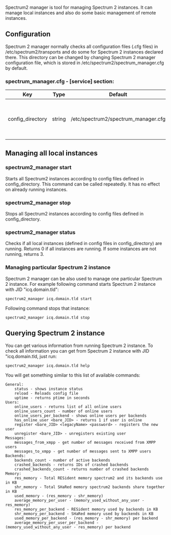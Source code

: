 Spectrum2 manager is tool for managing Spectrum 2 instances. It can manage local instances and also do some basic management of remote instances.

## Configuration

Spectrum 2 manager normally checks all configuration files (.cfg files) in /etc/spectrum2/transports and do some for Spectrum 2 instances declared there.
This directory can be changed by changing Spectrum 2 manager configuration file, which is stored in /etc/spectrum2/spectrum_manager.cfg by default.

### spectrum_manager.cfg - [service] section:

Key | Type | Default | Description
----|------|---------|------------
config_directory | string | /etc/spectrum2/spectrum_manager.cfg | Directory where Spectrum2 configuration files are stored.

## Managing all local instances

### spectrum2_manager start

Starts all Spectrum2 instances according to config files defined in config_directory. This command can be called repeatedly. It has no effect on already running instances.

### spectrum2_manager stop

Stops all Spectrum2 instances according to config files defined in config_directory.

### spectrum2_manager status

Checks if all local instances (defined in config files in config_directory) are running. Returns 0 if all instances are running. If some instances are not running, returns 3.

### Managing particular Spectrum 2 instance

Spectrum 2 manager can be also used to manage one particular Spectrum 2 instance. For example following command starts Spectrum 2 instance with JID "icq.domain.tld":

	spectrum2_manager icq.domain.tld start

Following command stops that instance:

	spectrum2_manager icq.domain.tld stop

## Querying Spectrum 2 instance

You can get various information from running Spectrum 2 instance. To check all information you can get from Spectrum 2 instance with JID "icq.domain.tld, just run:

	spectrum2_manager icq.domain.tld help

You will get something similar to this list of available commands:

	General:
		status - shows instance status
		reload - Reloads config file
		uptime - returns ptime in seconds
	Users:
		online_users - returns list of all online users
		online_users_count - number of online users
		online_users_per_backend - shows online users per backends
		has_online_user <bare_JID> - returns 1 if user is online
		register <bare_JID> <legacyName> <password> - registers the new user
		unregister <bare_JID> - unregisters existing user
	Messages:
		messages_from_xmpp - get number of messages received from XMPP users
		messages_to_xmpp - get number of messages sent to XMPP users
	Backends:
		backends_count - number of active backends
		crashed_backends - returns IDs of crashed backends
		crashed_backends_count - returns number of crashed backends
	Memory:
		res_memory - Total RESident memory spectrum2 and its backends use in KB
		shr_memory - Total SHaRed memory spectrum2 backends share together in KB
		used_memory - (res_memory - shr_memory)
		average_memory_per_user - (memory_used_without_any_user - res_memory)
		res_memory_per_backend - RESident memory used by backends in KB
		shr_memory_per_backend - SHaRed memory used by backends in KB
		used_memory_per_backend - (res_memory - shr_memory) per backend
		average_memory_per_user_per_backend - (memory_used_without_any_user - res_memory) per backend


